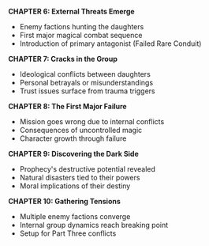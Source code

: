 **CHAPTER 6: External Threats Emerge**
- Enemy factions hunting the daughters
- First major magical combat sequence
- Introduction of primary antagonist (Failed Rare Conduit)

**CHAPTER 7: Cracks in the Group**
- Ideological conflicts between daughters
- Personal betrayals or misunderstandings
- Trust issues surface from trauma triggers

**CHAPTER 8: The First Major Failure** 
- Mission goes wrong due to internal conflicts
- Consequences of uncontrolled magic
- Character growth through failure

**CHAPTER 9: Discovering the Dark Side**
- Prophecy's destructive potential revealed
- Natural disasters tied to their powers
- Moral implications of their destiny

**CHAPTER 10: Gathering Tensions**
- Multiple enemy factions converge
- Internal group dynamics reach breaking point
- Setup for Part Three conflicts